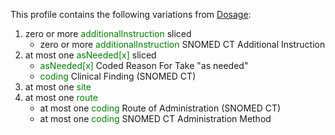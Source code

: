 This profile contains the following variations from [Dosage](http://hl7.org/fhir/STU3/Dosage.html):

1. zero or more <span style='color:green'> additionalInstruction </span>  sliced
   * zero or more <span style='color:green'> additionalInstruction </span> SNOMED CT Additional Instruction
1. at most one <span style='color:green'> asNeeded[x] </span>  sliced
   * <span style='color:green'> asNeeded[x] </span> Coded Reason For Take "as needed"
   * <span style='color:green'> coding </span> Clinical Finding (SNOMED CT)
1. at most one <span style='color:green'> site </span> 
1. at most one <span style='color:green'> route </span> 
   * at most one <span style='color:green'> coding </span> Route of Administration (SNOMED CT)
   * at most one <span style='color:green'> coding </span> SNOMED CT Administration Method